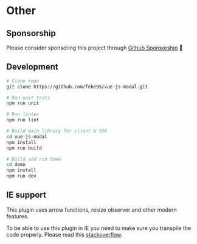 # Other 

## Sponsorship

Please consider sponsoring this project through [Github Sponsorship](https://github.com/sponsors/febe95) :pray:

## Development

```bash
# Clone repo
git clone https://github.com/febe95/vue-js-modal.git

# Run unit tests
npm run unit

# Run linter
npm run lint

# Build main library for client & SSR
cd vue-js-modal
npm install
npm run build

# Build and run demo
cd demo
npm install
npm run dev
```

## IE support

This plugin uses arrow functions, resize observer and other modern features.

To be able to use this plugin in IE you need to make sure you transpile the code properly. Please read this [stackoverflow](https://stackoverflow.com/questions/56446904/transpiling-es6-for-ie11-with-babel).
